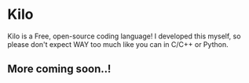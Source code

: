 # Kilo
Kilo is a Free, open-source coding language! I developed this myself, so please don't expect WAY too much like you can in C/C++ or Python.

## More coming soon..!
